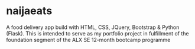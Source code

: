 # naijaeats
A food delivery app build with HTML, CSS, JQuery, Bootstrap &amp; Python (Flask). This is intended to serve as my portfolio project in fulfillment of the foundation segment of the ALX SE 12-month bootcamp programme
